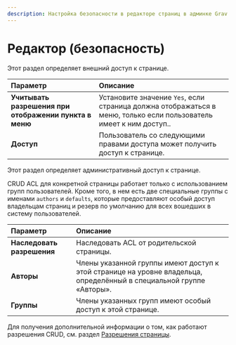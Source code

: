 ```yaml
---
description: Настройка безопасности в редакторе страниц в админке Grav CMS.
---
```


# Редактор (безопасность)

Этот раздел определяет внешний доступ к странице.

| Параметр                              | Описание |
| :-----                                | :----- |
| **Учитывать разрешения при отображении пункта в меню** | Установите значение `Yes`, если страница должна отображаться в меню, только если пользователь имеет к ним доступ.. |
| **Доступ**                 | Пользователь со следующими правами доступа может получить доступ к странице. |

Этот раздел определяет административный доступ к странице.

CRUD ACL для конкретной страницы работает только с использованием групп пользователей. Кроме того, в нем есть две специальные группы с именами `authors` и `defaults`, которые предоставляют особый доступ владельцам страниц и резерв по умолчанию для всех вошедших в систему пользователей.

| Параметр                      | Описание |
| :-----                        | :----- |
| **Наследовать разрешения**    | Наследовать ACL от родительской страницы. |
| **Авторы**           | Члены указанной группы имеют доступ к этой странице на уровне владельца, определённый в специальной группе «Авторы». |
| **Группы**           | Члены указанных групп имеют особый доступ к этой странице. |

Для получения дополнительной информации о том, как работают разрешения CRUD, см. раздел [Разрешения страницы](../permissions).
